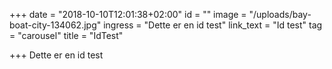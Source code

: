 +++
date = "2018-10-10T12:01:38+02:00"
id = ""
image = "/uploads/bay-boat-city-134062.jpg"
ingress = "Dette er en id test"
link_text = "Id test"
tag = "carousel"
title = "IdTest"

+++
Dette er en id test